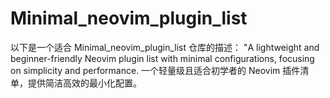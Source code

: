 # Minimal_neovim_plugin_list
以下是一个适合 Minimal_neovim_plugin_list 仓库的描述：  "A lightweight and beginner-friendly Neovim plugin list with minimal configurations, focusing on simplicity and performance. 一个轻量级且适合初学者的 Neovim 插件清单，提供简洁高效的最小化配置。
